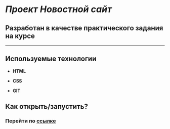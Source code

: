 # ***Проект Новостной сайт***

## Разработан в качестве практического задания на курсе 

---

## Используемые технологии

* **HTML**

* **CSS** 

* **GIT**


## Как открыть/запустить?

### Перейти по **[ссылке](https://roman-info.github.io/news/)**